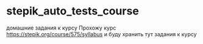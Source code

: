 # stepik_auto_tests_course
домашние задания к курсу
Прохожу курс https://stepik.org/course/575/syllabus и буду хранить тут задания к курсу
